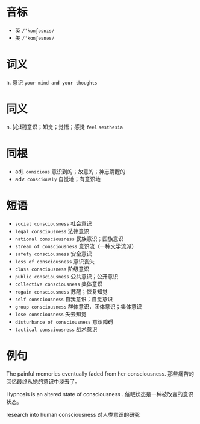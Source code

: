 # 音标

- 英 `/'kɒnʃəsnɪs/`
- 美 `/'kɑnʃəsnəs/`

# 词义

n. 意识
`your mind and your thoughts`

# 同义

n. [心理]意识；知觉；觉悟；感觉
`feel` `aesthesia`

# 同根

- adj. `conscious` 意识到的；故意的；神志清醒的
- adv. `consciously` 自觉地；有意识地

# 短语

- `social consciousness` 社会意识
- `legal consciousness` 法律意识
- `national consciousness` 民族意识；国族意识
- `stream of consciousness` 意识流（一种文学流派）
- `safety consciousness` 安全意识
- `loss of consciousness` 意识丧失
- `class consciousness` 阶级意识
- `public consciousness` 公共意识；公开意识
- `collective consciousness` 集体意识
- `regain consciousness` 苏醒；恢复知觉
- `self consciousness` 自我意识；自觉意识
- `group consciousness` 群体意识，团体意识；集体意识
- `lose consciousness` 失去知觉
- `disturbance of consciousness` 意识障碍
- `tactical consciousness` 战术意识

# 例句

The painful memories eventually faded from her consciousness.
那些痛苦的回忆最终从她的意识中淡去了。

Hypnosis is an altered state of consciousness .
催眠状态是一种被改变的意识状态。

research into human consciousness
对人类意识的研究


